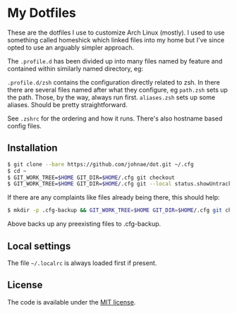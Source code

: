 # My Dotfiles

These are the dotfiles I use to customize Arch Linux (mostly). I used to use something called homeshick which linked files into my home but I've since opted to use an arguably simpler approach.

The ```.profile.d``` has been divided up into many files named by feature and contained within similarly named directory, eg:

```.profile.d/zsh``` contains the configuration directly related to zsh. In there there are several files named after what they configure,
eg ```path.zsh``` sets up the path. Those, by the way, always run first. ```aliases.zsh``` sets up some aliases. Should be pretty straightforward.

See ```.zshrc``` for the ordering and how it runs. There's also hostname based config files.


## Installation

```sh
$ git clone --bare https://github.com/johnae/dot.git ~/.cfg
$ cd ~
$ GIT_WORK_TREE=$HOME GIT_DIR=$HOME/.cfg git checkout
$ GIT_WORK_TREE=$HOME GIT_DIR=$HOME/.cfg git --local status.showUntrackedFiles no
```

If there are any complaints like files already being there, this should help:

```sh
$ mkdir -p .cfg-backup && GIT_WORK_TREE=$HOME GIT_DIR=$HOME/.cfg git checkout 2>&1 | egrep "\s+\." | awk '{print $1}' | xargs -I{} mv {} .cfg-backup/{}
```

Above backs up any preexisting files to .cfg-backup.


## Local settings

The file ```~/.localrc``` is always loaded first if present.


## License

The code is available under the [MIT license](LICENSE).
